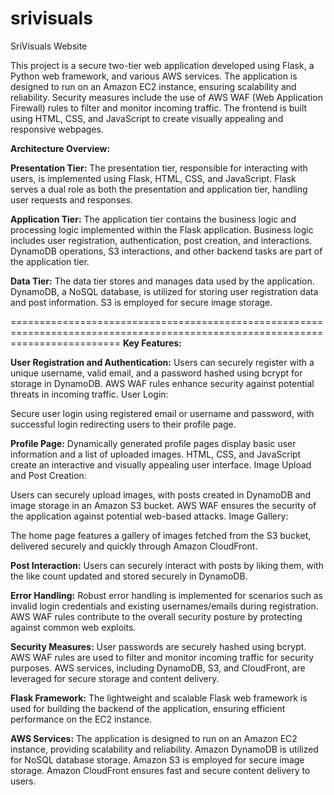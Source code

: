 # srivisuals
SriVisuals Website

This project is a secure two-tier web application developed using Flask, a Python web framework, and various AWS services. The application is designed to run on an Amazon EC2 instance, ensuring scalability and reliability. Security measures include the use of AWS WAF (Web Application Firewall) rules to filter and monitor incoming traffic. The frontend is built using HTML, CSS, and JavaScript to create visually appealing and responsive webpages.

**Architecture Overview:**

**Presentation Tier:**
The presentation tier, responsible for interacting with users, is implemented using Flask, HTML, CSS, and JavaScript.
Flask serves a dual role as both the presentation and application tier, handling user requests and responses.

**Application Tier:**
The application tier contains the business logic and processing logic implemented within the Flask application.
Business logic includes user registration, authentication, post creation, and interactions.
DynamoDB operations, S3 interactions, and other backend tasks are part of the application tier.

**Data Tier:**
The data tier stores and manages data used by the application.
DynamoDB, a NoSQL database, is utilized for storing user registration data and post information.
S3 is employed for secure image storage.

===============================================================================================================================
**Key Features:**

**User Registration and Authentication:**
Users can securely register with a unique username, valid email, and a password hashed using bcrypt for storage in DynamoDB.
AWS WAF rules enhance security against potential threats in incoming traffic.
User Login:

Secure user login using registered email or username and password, with successful login redirecting users to their profile page.

**Profile Page:**
Dynamically generated profile pages display basic user information and a list of uploaded images.
HTML, CSS, and JavaScript create an interactive and visually appealing user interface.
Image Upload and Post Creation:

Users can securely upload images, with posts created in DynamoDB and image storage in an Amazon S3 bucket.
AWS WAF ensures the security of the application against potential web-based attacks.
Image Gallery:

The home page features a gallery of images fetched from the S3 bucket, delivered securely and quickly through Amazon CloudFront.

**Post Interaction:**
Users can securely interact with posts by liking them, with the like count updated and stored securely in DynamoDB.

**Error Handling:**
Robust error handling is implemented for scenarios such as invalid login credentials and existing usernames/emails during registration.
AWS WAF rules contribute to the overall security posture by protecting against common web exploits.

**Security Measures:**
User passwords are securely hashed using bcrypt.
AWS WAF rules are used to filter and monitor incoming traffic for security purposes.
AWS services, including DynamoDB, S3, and CloudFront, are leveraged for secure storage and content delivery.

**Flask Framework:**
The lightweight and scalable Flask web framework is used for building the backend of the application, ensuring efficient performance on the EC2 instance.

**AWS Services:**
The application is designed to run on an Amazon EC2 instance, providing scalability and reliability.
Amazon DynamoDB is utilized for NoSQL database storage.
Amazon S3 is employed for secure image storage.
Amazon CloudFront ensures fast and secure content delivery to users.
